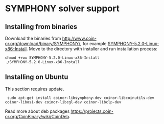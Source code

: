 
# SYMPHONY solver support

## Installing from binaries

Download the binaries from http://www.coin-or.org/download/binary/SYMPHONY/,
for example [SYMPHONY-5.2.0-Linux-x86-Install](http://www.coin-or.org/download/binary/SYMPHONY/SYMPHONY-5.2.0-Linux-x86-Install). Move to the directory with installer and run installation process:

    chmod +rwx SYMPHONY-5.2.0-Linux-x86-Install
    ./SYMPHONY-5.2.0-Linux-x86-Install

## Installing on Ubuntu

This section requires update.

     sudo apt-get install coinor-libsymphony-dev coinor-libcoinutils-dev coinor-libosi-dev coinor-libcgl-dev coinor-libclp-dev

Read more about deb packages https://projects.coin-or.org/CoinBinary/wiki/CoinDeb.